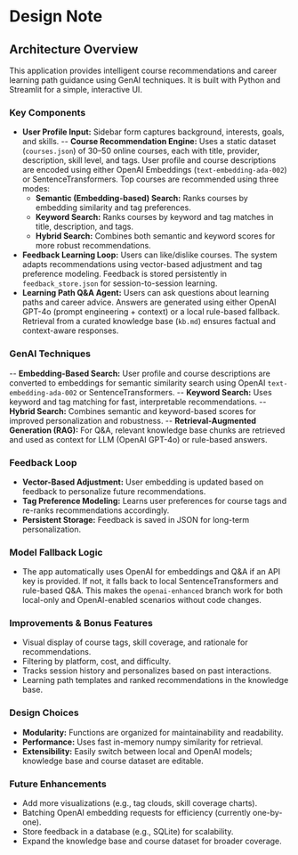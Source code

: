 # Design Note

## Architecture Overview

This application provides intelligent course recommendations and career learning path guidance using GenAI techniques. It is built with Python and Streamlit for a simple, interactive UI.

### Key Components

- **User Profile Input:** Sidebar form captures background, interests, goals, and skills.
-- **Course Recommendation Engine:** Uses a static dataset (`courses.json`) of 30–50 online courses, each with title, provider, description, skill level, and tags. User profile and course descriptions are encoded using either OpenAI Embeddings (`text-embedding-ada-002`) or SentenceTransformers. Top courses are recommended using three modes:
	- **Semantic (Embedding-based) Search:** Ranks courses by embedding similarity and tag preferences.
	- **Keyword Search:** Ranks courses by keyword and tag matches in title, description, and tags.
	- **Hybrid Search:** Combines both semantic and keyword scores for more robust recommendations.
- **Feedback Learning Loop:** Users can like/dislike courses. The system adapts recommendations using vector-based adjustment and tag preference modeling. Feedback is stored persistently in `feedback_store.json` for session-to-session learning.
- **Learning Path Q&A Agent:** Users can ask questions about learning paths and career advice. Answers are generated using either OpenAI GPT-4o (prompt engineering + context) or a local rule-based fallback. Retrieval from a curated knowledge base (`kb.md`) ensures factual and context-aware responses.

### GenAI Techniques

-- **Embedding-Based Search:** User profile and course descriptions are converted to embeddings for semantic similarity search using OpenAI `text-embedding-ada-002` or SentenceTransformers.
-- **Keyword Search:** Uses keyword and tag matching for fast, interpretable recommendations.
-- **Hybrid Search:** Combines semantic and keyword-based scores for improved personalization and robustness.
-- **Retrieval-Augmented Generation (RAG):** For Q&A, relevant knowledge base chunks are retrieved and used as context for LLM (OpenAI GPT-4o) or rule-based answers.

### Feedback Loop

- **Vector-Based Adjustment:** User embedding is updated based on feedback to personalize future recommendations.
- **Tag Preference Modeling:** Learns user preferences for course tags and re-ranks recommendations accordingly.
- **Persistent Storage:** Feedback is saved in JSON for long-term personalization.

### Model Fallback Logic

- The app automatically uses OpenAI for embeddings and Q&A if an API key is provided. If not, it falls back to local SentenceTransformers and rule-based Q&A. This makes the `openai-enhanced` branch work for both local-only and OpenAI-enabled scenarios without code changes.

### Improvements & Bonus Features

- Visual display of course tags, skill coverage, and rationale for recommendations.
- Filtering by platform, cost, and difficulty.
- Tracks session history and personalizes based on past interactions.
- Learning path templates and ranked recommendations in the knowledge base.

### Design Choices

- **Modularity:** Functions are organized for maintainability and readability.
- **Performance:** Uses fast in-memory numpy similarity for retrieval.
- **Extensibility:** Easily switch between local and OpenAI models; knowledge base and course dataset are editable.

### Future Enhancements

- Add more visualizations (e.g., tag clouds, skill coverage charts).
- Batching OpenAI embedding requests for efficiency (currently one-by-one).
- Store feedback in a database (e.g., SQLite) for scalability.
- Expand the knowledge base and course dataset for broader coverage.
